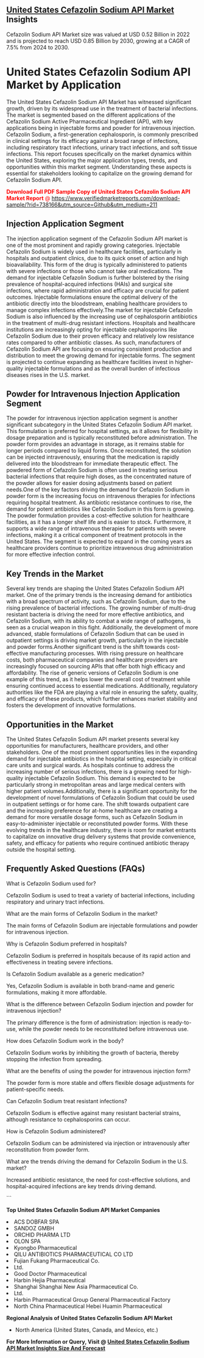 <h2><a href="https://www.verifiedmarketreports.com/download-sample/?rid=738166&amp;utm_source=Github&amp;utm_medium=211" target="_blank">United States Cefazolin Sodium API Market</a> Insights</h2><p>Cefazolin Sodium API Market size was valued at USD 0.52 Billion in 2022 and is projected to reach USD 0.85 Billion by 2030, growing at a CAGR of 7.5% from 2024 to 2030.</p><p><h1>United States Cefazolin Sodium API Market by Application</h1><p>The United States Cefazolin Sodium API Market has witnessed significant growth, driven by its widespread use in the treatment of bacterial infections. The market is segmented based on the different applications of the Cefazolin Sodium Active Pharmaceutical Ingredient (API), with key applications being in injectable forms and powder for intravenous injection. Cefazolin Sodium, a first-generation cephalosporin, is commonly prescribed in clinical settings for its efficacy against a broad range of infections, including respiratory tract infections, urinary tract infections, and soft tissue infections. This report focuses specifically on the market dynamics within the United States, exploring the major application types, trends, and opportunities within this market segment. Understanding these aspects is essential for stakeholders looking to capitalize on the growing demand for Cefazolin Sodium API. <p><span class=""><span style="color: #ff0000;"><strong>Download Full PDF Sample Copy of United States Cefazolin Sodium API Market Report</strong> @ </span><a href="https://www.verifiedmarketreports.com/download-sample/?rid=738166&amp;utm_source=Github&amp;utm_medium=211" target="_blank">https://www.verifiedmarketreports.com/download-sample/?rid=738166&amp;utm_source=Github&amp;utm_medium=211</a></span></p></p><h2>Injection Application Segment</h2><p>The injection application segment of the Cefazolin Sodium API market is one of the most prominent and rapidly growing categories. Injectable Cefazolin Sodium is widely used in healthcare facilities, particularly in hospitals and outpatient clinics, due to its quick onset of action and high bioavailability. This form of the drug is typically administered to patients with severe infections or those who cannot take oral medications. The demand for injectable Cefazolin Sodium is further bolstered by the rising prevalence of hospital-acquired infections (HAIs) and surgical site infections, where rapid administration and efficacy are crucial for patient outcomes. Injectable formulations ensure the optimal delivery of the antibiotic directly into the bloodstream, enabling healthcare providers to manage complex infections effectively.The market for injectable Cefazolin Sodium is also influenced by the increasing use of cephalosporin antibiotics in the treatment of multi-drug resistant infections. Hospitals and healthcare institutions are increasingly opting for injectable cephalosporins like Cefazolin Sodium due to their proven efficacy and relatively low resistance rates compared to other antibiotic classes. As such, manufacturers of Cefazolin Sodium API are focusing on ensuring consistent production and distribution to meet the growing demand for injectable forms. The segment is projected to continue expanding as healthcare facilities invest in higher-quality injectable formulations and as the overall burden of infectious diseases rises in the U.S. market.</p><h2>Powder for Intravenous Injection Application Segment</h2><p>The powder for intravenous injection application segment is another significant subcategory in the United States Cefazolin Sodium API market. This formulation is preferred for hospital settings, as it allows for flexibility in dosage preparation and is typically reconstituted before administration. The powder form provides an advantage in storage, as it remains stable for longer periods compared to liquid forms. Once reconstituted, the solution can be injected intravenously, ensuring that the medication is rapidly delivered into the bloodstream for immediate therapeutic effect. The powdered form of Cefazolin Sodium is often used in treating serious bacterial infections that require high doses, as the concentrated nature of the powder allows for easier dosing adjustments based on patient needs.One of the key factors driving the demand for Cefazolin Sodium in powder form is the increasing focus on intravenous therapies for infections requiring hospital treatment. As antibiotic resistance continues to rise, the demand for potent antibiotics like Cefazolin Sodium in this form is growing. The powder formulation provides a cost-effective solution for healthcare facilities, as it has a longer shelf life and is easier to stock. Furthermore, it supports a wide range of intravenous therapies for patients with severe infections, making it a critical component of treatment protocols in the United States. The segment is expected to expand in the coming years as healthcare providers continue to prioritize intravenous drug administration for more effective infection control.</p><h2>Key Trends in the Market</h2><p>Several key trends are shaping the United States Cefazolin Sodium API market. One of the primary trends is the increasing demand for antibiotics with a broad spectrum of activity, such as Cefazolin Sodium, due to the rising prevalence of bacterial infections. The growing number of multi-drug resistant bacteria is driving the need for more effective antibiotics, and Cefazolin Sodium, with its ability to combat a wide range of pathogens, is seen as a crucial weapon in this fight. Additionally, the development of more advanced, stable formulations of Cefazolin Sodium that can be used in outpatient settings is driving market growth, particularly in the injectable and powder forms.Another significant trend is the shift towards cost-effective manufacturing processes. With rising pressure on healthcare costs, both pharmaceutical companies and healthcare providers are increasingly focused on sourcing APIs that offer both high efficacy and affordability. The rise of generic versions of Cefazolin Sodium is one example of this trend, as it helps lower the overall cost of treatment while ensuring continued access to essential medications. Additionally, regulatory authorities like the FDA are playing a vital role in ensuring the safety, quality, and efficacy of these products, which further enhances market stability and fosters the development of innovative formulations.</p><h2>Opportunities in the Market</h2><p>The United States Cefazolin Sodium API market presents several key opportunities for manufacturers, healthcare providers, and other stakeholders. One of the most prominent opportunities lies in the expanding demand for injectable antibiotics in the hospital setting, especially in critical care units and surgical wards. As hospitals continue to address the increasing number of serious infections, there is a growing need for high-quality injectable Cefazolin Sodium. This demand is expected to be particularly strong in metropolitan areas and large medical centers with higher patient volumes.Additionally, there is a significant opportunity for the development of novel formulations of Cefazolin Sodium that could be used in outpatient settings or for home care. The shift towards outpatient care and the increasing preference for at-home healthcare are creating a demand for more versatile dosage forms, such as Cefazolin Sodium in easy-to-administer injectable or reconstituted powder forms. With these evolving trends in the healthcare industry, there is room for market entrants to capitalize on innovative drug delivery systems that provide convenience, safety, and efficacy for patients who require continued antibiotic therapy outside the hospital setting.</p><h2>Frequently Asked Questions (FAQs)</h2><p>What is Cefazolin Sodium used for?</p><p>Cefazolin Sodium is used to treat a variety of bacterial infections, including respiratory and urinary tract infections.</p><p>What are the main forms of Cefazolin Sodium in the market?</p><p>The main forms of Cefazolin Sodium are injectable formulations and powder for intravenous injection.</p><p>Why is Cefazolin Sodium preferred in hospitals?</p><p>Cefazolin Sodium is preferred in hospitals because of its rapid action and effectiveness in treating severe infections.</p><p>Is Cefazolin Sodium available as a generic medication?</p><p>Yes, Cefazolin Sodium is available in both brand-name and generic formulations, making it more affordable.</p><p>What is the difference between Cefazolin Sodium injection and powder for intravenous injection?</p><p>The primary difference is the form of administration: injection is ready-to-use, while the powder needs to be reconstituted before intravenous use.</p><p>How does Cefazolin Sodium work in the body?</p><p>Cefazolin Sodium works by inhibiting the growth of bacteria, thereby stopping the infection from spreading.</p><p>What are the benefits of using the powder for intravenous injection form?</p><p>The powder form is more stable and offers flexible dosage adjustments for patient-specific needs.</p><p>Can Cefazolin Sodium treat resistant infections?</p><p>Cefazolin Sodium is effective against many resistant bacterial strains, although resistance to cephalosporins can occur.</p><p>How is Cefazolin Sodium administered?</p><p>Cefazolin Sodium can be administered via injection or intravenously after reconstitution from powder form.</p><p>What are the trends driving the demand for Cefazolin Sodium in the U.S. market?</p><p>Increased antibiotic resistance, the need for cost-effective solutions, and hospital-acquired infections are key trends driving demand.</p>```</p><p><strong>Top United States Cefazolin Sodium API Market Companies</strong></p><div data-test-id=""><p><li>ACS DOBFAR SPA</li><li> SANDOZ GMBH</li><li> ORCHID PHARMA LTD</li><li> OLON SPA</li><li> Kyongbo Pharmaceutical</li><li> QILU ANTIBIOTICS PHARMACEUTICAL CO LTD</li><li> Fujian Fukang Pharmaceutical Co.</li><li> Ltd.</li><li> Good Doctor Pharmaceutical</li><li> Harbin Hejia Pharmaceutical</li><li> Shanghai Shanghai New Asia Pharmaceutical Co.</li><li> Ltd.</li><li> Harbin Pharmaceutical Group General Pharmaceutical Factory</li><li> North China Pharmaceutical Hebei Huamin Pharmaceutical</li></p><div><strong>Regional Analysis of&nbsp;United States Cefazolin Sodium API Market</strong></div><ul><li dir="ltr"><p dir="ltr">North America&nbsp;(United States, Canada, and Mexico, etc.)</p></li></ul><p><strong>For More Information or Query, Visit @&nbsp;</strong><strong><a href="https://www.verifiedmarketreports.com/product/cefazolin-sodium-api-market/?utm_source=Github&amp;utm_medium=211" target="_blank">United States Cefazolin Sodium API Market Insights Size And Forecast</a></strong></p></div>
